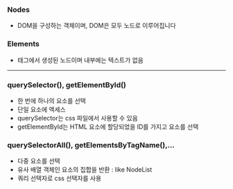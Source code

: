 ### Nodes
- DOM을 구성하는 객체이며, DOM은 모두 노드로 이루어집니다

### Elements
- 태그에서 생성된 노드이며 내부에는 텍스트가 없음

---

### querySelector(), getElementById()
- 한 번에 하나의 요소를 선택
- 단일 요소에 액세스
- querySelector는 css 파일에서 사용할 수 있음
- getElementById는 HTML 요소에 할당되었을 ID를 가지고 요소를 선택

### querySelectorAll(), getElementsByTagName(),...
- 다중 요소를 선택
- 유사 배열 객체인 요소의 집합을 반환 : like NodeList
- 쿼리 선택자로 css 선택자를 사용


